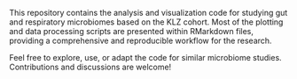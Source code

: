 This repository contains the analysis and visualization code for studying gut and respiratory microbiomes based on the KLZ cohort. Most of the plotting and data processing scripts are presented within RMarkdown files, providing a comprehensive and reproducible workflow for the research. 

Feel free to explore, use, or adapt the code for similar microbiome studies. Contributions and discussions are welcome!
